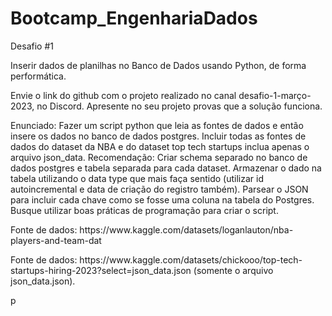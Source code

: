 # Bootcamp_EngenhariaDados


Desafio #1 <br/>

<p>Inserir dados de planilhas no Banco de Dados usando Python, de forma performática.</p>
<p>Envie o link do github com o projeto realizado no canal desafio-1-março-2023, no Discord. Apresente no seu projeto provas que a solução funciona.</p>

<p>Enunciado: Fazer um script python que leia as fontes de dados e então insere os dados no banco de dados postgres. Incluir todas as fontes de dados do dataset da NBA e do dataset top tech startups inclua apenas o arquivo json_data.
Recomendação: Criar schema separado no banco de dados postgres e tabela separada para cada dataset. Armazenar o dado na tabela utilizando o data type que mais faça sentido (utilizar id autoincremental e data de criação do registro também). Parsear o JSON para incluir cada chave como se fosse uma coluna na tabela do Postgres. Busque utilizar boas práticas de programação para criar o script.</p>
<p></p>Fonte de dados: https://www.kaggle.com/datasets/loganlauton/nba-players-and-team-dat</p>
<p>Fonte de dados: https://www.kaggle.com/datasets/chickooo/top-tech-startups-hiring-2023?select=json_data.json (somente o arquivo json_data.json).</p>p
